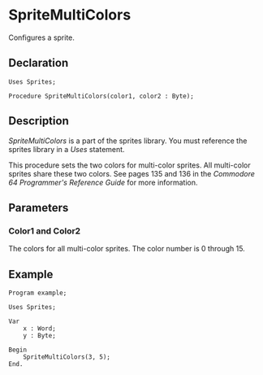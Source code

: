 # SpriteMultiColors

Configures a sprite.

## Declaration

    Uses Sprites;

    Procedure SpriteMultiColors(color1, color2 : Byte);

## Description

*SpriteMultiColors* is a part of the sprites library.  You must reference the sprites library in a *Uses* statement.

This procedure sets the two colors for multi-color sprites. All multi-color sprites share
these two colors. See pages 135 and 136 in the *Commodore 64 Programmer's Reference Guide*
for more information.

## Parameters

### Color1 and Color2

The colors for all multi-color sprites. The color number is 0 through 15.

## Example

```
Program example;

Uses Sprites;

Var
    x : Word;
    y : Byte;

Begin
    SpriteMultiColors(3, 5);
End.
```
